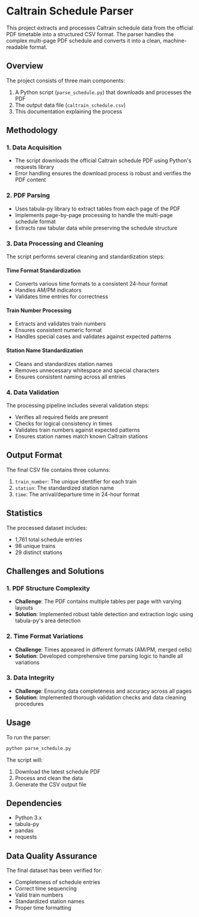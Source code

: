 # Caltrain Schedule Parser

This project extracts and processes Caltrain schedule data from the official PDF timetable into a structured CSV format. The parser handles the complex multi-page PDF schedule and converts it into a clean, machine-readable format.

## Overview

The project consists of three main components:
1. A Python script (`parse_schedule.py`) that downloads and processes the PDF
2. The output data file (`caltrain_schedule.csv`)
3. This documentation explaining the process

## Methodology

### 1. Data Acquisition
- The script downloads the official Caltrain schedule PDF using Python's requests library
- Error handling ensures the download process is robust and verifies the PDF content

### 2. PDF Parsing
- Uses tabula-py library to extract tables from each page of the PDF
- Implements page-by-page processing to handle the multi-page schedule format
- Extracts raw tabular data while preserving the schedule structure

### 3. Data Processing and Cleaning

The script performs several cleaning and standardization steps:

#### Time Format Standardization
- Converts various time formats to a consistent 24-hour format
- Handles AM/PM indicators
- Validates time entries for correctness

#### Train Number Processing
- Extracts and validates train numbers
- Ensures consistent numeric format
- Handles special cases and validates against expected patterns

#### Station Name Standardization
- Cleans and standardizes station names
- Removes unnecessary whitespace and special characters
- Ensures consistent naming across all entries

### 4. Data Validation

The processing pipeline includes several validation steps:
- Verifies all required fields are present
- Checks for logical consistency in times
- Validates train numbers against expected patterns
- Ensures station names match known Caltrain stations

## Output Format

The final CSV file contains three columns:
1. `train_number`: The unique identifier for each train
2. `station`: The standardized station name
3. `time`: The arrival/departure time in 24-hour format

## Statistics

The processed dataset includes:
- 1,761 total schedule entries
- 98 unique trains
- 29 distinct stations

## Challenges and Solutions

### 1. PDF Structure Complexity
- **Challenge**: The PDF contains multiple tables per page with varying layouts
- **Solution**: Implemented robust table detection and extraction logic using tabula-py's area detection

### 2. Time Format Variations
- **Challenge**: Times appeared in different formats (AM/PM, merged cells)
- **Solution**: Developed comprehensive time parsing logic to handle all variations

### 3. Data Integrity
- **Challenge**: Ensuring data completeness and accuracy across all pages
- **Solution**: Implemented thorough validation checks and data cleaning procedures

## Usage

To run the parser:

```bash
python parse_schedule.py
```

The script will:
1. Download the latest schedule PDF
2. Process and clean the data
3. Generate the CSV output file

## Dependencies

- Python 3.x
- tabula-py
- pandas
- requests

## Data Quality Assurance

The final dataset has been verified for:
- Completeness of schedule entries
- Correct time sequencing
- Valid train numbers
- Standardized station names
- Proper time formatting